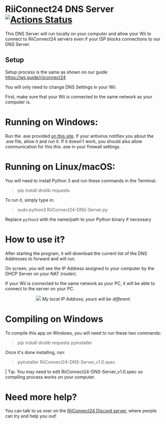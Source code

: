 # RiiConnect24 DNS Server [![Actions Status](https://github.com/RiiConnect24/DNS-Server/workflows/CI/badge.svg)](https://github.com/RiiConnect24/DNS-Server/actions)

This DNS Server will run locally on your computer and allow your Wii to connect to RiiConnect24 servers even if your ISP blocks connections to our DNS Server.

## Setup

Setup process is the same as shown on our guide
https://wii.guide/riiconnect24 

You will only need to change DNS Settings in your Wii.

First, make sure that your Wii is connected to the same network as your computer is.

# Running on Windows:

Run the .exe provided [on this site](https://github.com/RiiConnect24/RiiConnect24-DNS-Server/releases). If your antivirus notifies you about the .exe file, allow it and run it. If it doesn't work, you should also allow communication for this this .exe in your firewall settings.

# Running on Linux/macOS:

You will need to install Python 3 and run these commands in the Terminal.

> pip install dnslib requests

To run it, simply type in:

> sudo python3 RiiConnect24-DNS-Server.py

Replace `python3` with the name/path to your Python binary if necessary

# How to use it?

After starting the program, it will download the current list of the DNS Addresses to forward and will run. 

On screen, you will see the IP Address assigned to your computer by the DHCP Server on your NAT (router).

If your Wii is connected to the same network as your PC, it will be able to connect to the server on your PC.

<p align="center">
  <img src="https://i.imgur.com/oageZQ3.jpg">
<i>My local IP Address, yours will be different.</i>
</p>


# Compiling on Windows

To compile this app on Windows, you will need to run these two commands:
>pip install dnslib requests pyinstaller

Once it's done installing, run:
>pyinstaller RiiConnect24-DNS-Server_v1.0.spec


| Tip: You may need to edit RiiConnect24-DNS-Server_v1.0.spec so compiling process works on your computer.

# Need more help?
You can talk to us over on the [RiiConnect24 Discord server](https://discord.gg/b4Y7jfD), where people can try and help you out!
